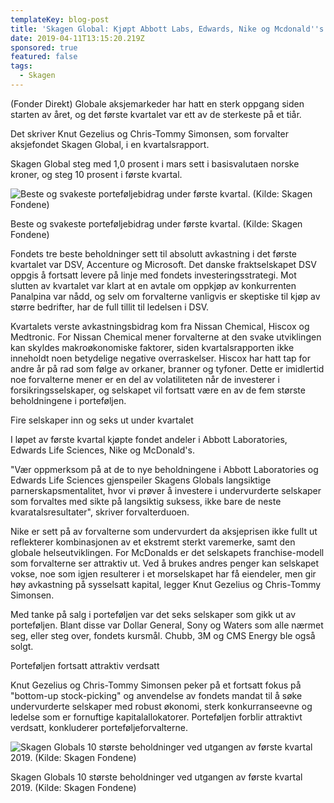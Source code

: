 ```yaml
---
templateKey: blog-post
title: 'Skagen Global: Kjøpt Abbott Labs, Edwards, Nike og Mcdonald''s'
date: 2019-04-11T13:15:20.219Z
sponsored: true
featured: false
tags:
  - Skagen
---
```

(Fonder Direkt) Globale aksjemarkeder har hatt en sterk oppgang siden starten av året, og det første kvartalet var ett av de sterkeste på et tiår.



Det skriver Knut Gezelius og Chris-Tommy Simonsen, som forvalter aksjefondet Skagen Global, i en kvartalsrapport.



Skagen Global steg med 1,0 prosent i mars sett i basisvalutaen norske kroner, og steg 10 prosent i første kvartal.



![Beste og svakeste porteføljebidrag under første kvartal. (Kilde: Skagen Fondene)](/img/230.png)

<span class="image-caption">Beste og svakeste porteføljebidrag under første kvartal. (Kilde: Skagen Fondene)</span>



Fondets tre beste beholdninger sett til absolutt avkastning i det første kvartalet var DSV, Accenture og Microsoft. Det danske fraktselskapet DSV oppgis å fortsatt levere på linje med fondets investeringsstrategi. Mot slutten av kvartalet var klart at en avtale om oppkjøp av konkurrenten Panalpina var nådd, og selv om forvalterne vanligvis er skeptiske til kjøp av større bedrifter, har de full tillit til ledelsen i DSV.



Kvartalets verste avkastningsbidrag kom fra Nissan Chemical, Hiscox og Medtronic. For Nissan Chemical mener forvalterne at den svake utviklingen kan skyldes makroøkonomiske faktorer, siden kvartalsrapporten ikke inneholdt noen betydelige negative overraskelser. Hiscox har hatt tap for andre år på rad som følge av orkaner, branner og tyfoner. Dette er imidlertid noe forvalterne mener er en del av volatiliteten når de investerer i forsikringsselskaper, og selskapet vil fortsatt være en av de fem største beholdningene i porteføljen.



Fire selskaper inn og seks ut under kvartalet





I løpet av første kvartal kjøpte fondet andeler i Abbott Laboratories, Edwards Life Sciences, Nike og McDonald's.



"Vær oppmerksom på at de to nye beholdningene i Abbott Laboratories og Edwards Life Sciences gjenspeiler Skagens Globals langsiktige parnerskapsmentalitet, hvor vi prøver å investere i undervurderte selskaper som forvaltes med sikte på langsiktig suksess, ikke bare de neste kvaratalsresultater", skriver forvalterduoen.



Nike er sett på av forvalterne som undervurdert da aksjeprisen ikke fullt ut reflekterer kombinasjonen av et ekstremt sterkt varemerke, samt den globale helseutviklingen. For McDonalds er det selskapets franchise-modell som forvalterne ser attraktiv ut. Ved å brukes andres penger kan selskapet vokse, noe som igjen resulterer i et morselskapet har få eiendeler, men gir høy avkastning på sysselsatt kapital, legger Knut Gezelius og Chris-Tommy Simonsen.



Med tanke på salg i porteføljen var det seks selskaper som gikk ut av porteføljen. Blant disse var Dollar General, Sony og Waters som alle nærmet seg, eller steg over, fondets kursmål. Chubb, 3M og CMS Energy ble også solgt.



Porteføljen fortsatt attraktiv verdsatt





Knut Gezelius og Chris-Tommy Simonsen peker på et fortsatt fokus på "bottom-up stock-picking" og anvendelse av fondets mandat til å søke undervurderte selskaper med robust økonomi, sterk konkurranseevne og ledelse som er fornuftige kapitalallokatorer. Porteføljen forblir attraktivt verdsatt, konkluderer porteføljeforvalterne.

![Skagen Globals 10 største beholdninger ved utgangen av første kvartal 2019. (Kilde: Skagen Fondene)](/img/231.png)

<span class="image-caption">Skagen Globals 10 største beholdninger ved utgangen av første kvartal 2019. (Kilde: Skagen Fondene)</span>
